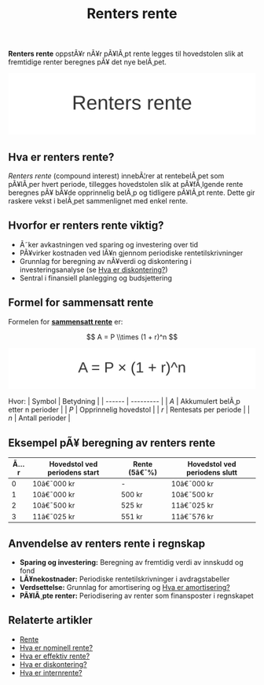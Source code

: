 ﻿---
title: "Renters rente"
meta_title: "Renters rente"
meta_description: '**Renters rente** oppstÃ¥r nÃ¥r pÃ¥lÃ¸pt rente legges til hovedstolen slik at fremtidige renter beregnes pÃ¥ det nye belÃ¸pet.'
slug: renters-rente
type: blog
layout: pages/single
---

**Renters rente** oppstÃ¥r nÃ¥r pÃ¥lÃ¸pt rente legges til hovedstolen slik at fremtidige renter beregnes pÃ¥ det nye belÃ¸pet.

![Renters rente](renters-rente-image.svg)

## Hva er renters rente?

*Renters rente* (compound interest) innebÃ¦rer at rentebelÃ¸pet som pÃ¥lÃ¸per hvert periode, tillegges hovedstolen slik at pÃ¥fÃ¸lgende rente beregnes pÃ¥ bÃ¥de opprinnelig belÃ¸p og tidligere pÃ¥lÃ¸pt rente. Dette gir raskere vekst i belÃ¸pet sammenlignet med enkel rente.

## Hvorfor er renters rente viktig?

* Ã˜ker avkastningen ved sparing og investering over tid  
* PÃ¥virker kostnaden ved lÃ¥n gjennom periodiske rentetilskrivninger  
* Grunnlag for beregning av nÃ¥verdi og diskontering i investeringsanalyse (se [Hva er diskontering?](/blogs/regnskap/hva-er-diskontering "Hva er Diskontering? Komplett Guide til NÃ¥verdi og Diskonterte KontantstrÃ¸mmer"))  
* Sentral i finansiell planlegging og budsjettering

## Formel for sammensatt rente

Formelen for [**sammensatt rente**](/blogs/regnskap/renters-rente "Renters rente “ Rente pÃ¥ rente i regnskap") er:

$$
A = P \\times (1 + r)^n
$$

![Formel for sammensatt rente](sammensatt-rente-formel.svg)

Hvor:
| Symbol | Betydning |
| ------ | --------- |
| *A*    | Akkumulert belÃ¸p etter n perioder |
| *P*    | Opprinnelig hovedstol |
| *r*    | Rentesats per periode |
| *n*    | Antall perioder |

## Eksempel pÃ¥ beregning av renters rente

| Ã…r | Hovedstol ved periodens start | Rente (5â€¯%) | Hovedstol ved periodens slutt |
| -- | ------------------------------ | ----------- | ----------------------------- |
| 0  | 10â€¯000 kr                      | -           | 10â€¯000 kr                     |
| 1  | 10â€¯000 kr                      | 500 kr      | 10â€¯500 kr                     |
| 2  | 10â€¯500 kr                      | 525 kr      | 11â€¯025 kr                     |
| 3  | 11â€¯025 kr                      | 551 kr      | 11â€¯576 kr                     |

## Anvendelse av renters rente i regnskap

* **Sparing og investering:** Beregning av fremtidig verdi av innskudd og fond  
* **LÃ¥nekostnader:** Periodiske rentetilskrivninger i avdragstabeller  
* **Verdsettelse:** Grunnlag for amortisering og [Hva er amortisering?](/blogs/regnskap/hva-er-amortisering "Amortisering “ Avskrivninger og Avdrag")  
* **PÃ¥lÃ¸pte renter:** Periodisering av renter som finansposter i regnskapet

## Relaterte artikler

* [Rente](/blogs/regnskap/rente "Rente “ En komplett guide til renter i regnskap")  
* [Hva er nominell rente?](/blogs/regnskap/hva-er-nominell-rente "Hva er Nominell rente? Definisjon og Beregning")  
* [Hva er effektiv rente?](/blogs/regnskap/hva-er-effektiv-rente "Hva er Effektiv rente? Beregning og Eksempler")  
* [Hva er diskontering?](/blogs/regnskap/hva-er-diskontering "Hva er Diskontering? Komplett Guide til NÃ¥verdi og Diskonterte KontantstrÃ¸mmer")  
* [Hva er internrente?](/blogs/regnskap/internrente "Internrente “ Beregning av Avkastning")






